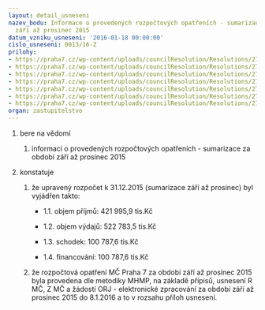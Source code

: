 ```yaml
---
layout: detail_usneseni
nazev_bodu: Informace o provedených rozpočtových opatřeních - sumarizace za období
  září až prosinec 2015
datum_vzniku_usneseni: '2016-01-18 00:00:00'
cislo_usneseni: 0013/16-Z
prilohy:
- https://praha7.cz/wp-content/uploads/councilResolution/Resolutions/27030/export/Priloha_1_Duvodovazprava_SUMAR_RO_zaobdobi_09_2015_az_12_2015~8899.doc
- https://praha7.cz/wp-content/uploads/councilResolution/Resolutions/27030/export/Priloha_2_RO_09_2015~8898.doc
- https://praha7.cz/wp-content/uploads/councilResolution/Resolutions/27030/export/Priloha_3_RO_10_2015~8897.doc
- https://praha7.cz/wp-content/uploads/councilResolution/Resolutions/27030/export/Priloha_4_RO_11_2015~8896.doc
- https://praha7.cz/wp-content/uploads/councilResolution/Resolutions/27030/export/Priloha_5_RO_12_2015_I_do21122015~8895.doc
- https://praha7.cz/wp-content/uploads/councilResolution/Resolutions/27030/export/Priloha_6_RO_12_2015_II_od22_12_do_31_12_2015~8894.doc
- https://praha7.cz/wp-content/uploads/councilResolution/Resolutions/27030/export/export~301807.pdf
organ: zastupitelstvo
---
```

<OL class=urzList_view id=urzList>
<LI class=urzClass1><SPAN name="1">bere na vědomí</SPAN> 
<OL class=urzOlClass>
<LI class=urzClass2 style="TEXT-ALIGN: left"><SPAN>
<P>informaci o provedených rozpočtových opatřeních - sumarizace za období září až prosinec 2015</P></SPAN></LI></OL></LI>
<LI class=urzClass1><SPAN name="6">konstatuje</SPAN> 
<OL class=urzOlClass>
<LI class=urzClass2 style="TEXT-ALIGN: left"><SPAN>
<P>že upravený rozpočet k 31.12.2015 (sumarizace&nbsp;září až prosinec) byl vyjádřen takto:</P></SPAN>
<UL class=urzUlClass>
<LI class=urzClass3 style="TEXT-ALIGN: left"><SPAN>
<P>1.1. objem příjmů: 421 995,9 tis.Kč</P></SPAN></LI>
<LI class=urzClass3 style="TEXT-ALIGN: left"><SPAN>
<P>1.2. objem výdajů: 522 783,5 tis.Kč</P></SPAN></LI>
<LI class=urzClass3 style="TEXT-ALIGN: left"><SPAN>
<P>1.3. schodek: 100 787,6 tis.Kč</P></SPAN></LI>
<LI class=urzClass3 style="TEXT-ALIGN: left"><SPAN>
<P>1.4. financování: 100 787,6 tis.Kč</P></SPAN></LI></UL></LI>
<LI class=urzClass2 style="TEXT-ALIGN: left"><SPAN>
<P>že rozpočtová opatření MČ Praha 7 za období září až&nbsp;prosinec 2015 byla provedena dle metodiky MHMP, na základě přípisů, usnesení R MČ, Z MČ a žádostí ORJ - elektronické zpracování za období září až prosinec 2015 do 8.1.2016 a to v rozsahu příloh usnesení.</P></SPAN></LI></OL></LI></OL>